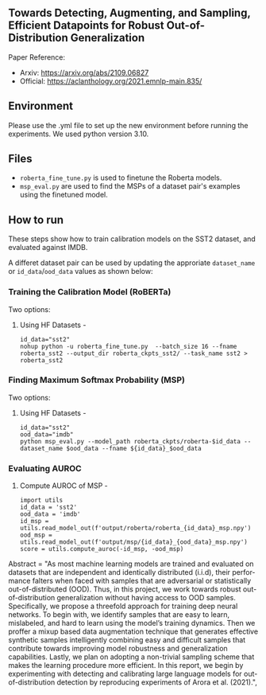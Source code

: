 ## Towards Detecting, Augmenting, and Sampling, Efficient Datapoints for Robust Out-of-Distribution Generalization

Paper Reference: 

- Arxiv: https://arxiv.org/abs/2109.06827
- Official: https://aclanthology.org/2021.emnlp-main.835/

## Environment
Please use the .yml file to set up the new environment before running the experiments. We used python version 3.10.

## Files
- `roberta_fine_tune.py` is used to finetune the Roberta models.
- `msp_eval.py` are used to find the MSPs of a dataset pair's examples using the finetuned model.

## How to run
These steps show how to train calibration models on the SST2 dataset, and evaluated against IMDB.

A differet dataset pair can be used by updating the approriate `dataset_name` or `id_data`/`ood_data` values as shown below:


### Training the Calibration Model (RoBERTa)
Two options:
1. Using HF Datasets -
   ```
   id_data="sst2"
   nohup python -u roberta_fine_tune.py  --batch_size 16 --fname roberta_sst2 --output_dir roberta_ckpts_sst2/ --task_name sst2 > roberta_sst2
   ```


### Finding Maximum Softmax Probability (MSP)
Two options:
1. Using HF Datasets -
   ```
   id_data="sst2"
   ood_data="imdb"
   python msp_eval.py --model_path roberta_ckpts/roberta-$id_data --dataset_name $ood_data --fname ${id_data}_$ood_data
   ```

### Evaluating AUROC
1. Compute AUROC of MSP -
    ```
   import utils
   id_data = 'sst2'
   ood_data = 'imdb'
   id_msp = utils.read_model_out(f'output/roberta/roberta_{id_data}_msp.npy')
   ood_msp = utils.read_model_out(f'output/msp/{id_data}_{ood_data}_msp.npy')
   score = utils.compute_auroc(-id_msp, -ood_msp)
   
    ```


Abstract = "As most machine learning models are trained and evaluated on datasets that are independent and identically distributed (i.i.d), their perfor-
mance falters when faced with samples that are adversarial or statistically out-of-distributed (OOD). Thus, in this project, we work towards robust out-of-distribution generalization without having access to OOD samples. Specifically, we propose a threefold approach for training deep neural networks. To begin with, we identify samples that are easy to learn, mislabeled, and hard to learn using the model’s training dynamics. Then we proffer a mixup based data augmentation technique that generates effective synthetic samples intelligently combining easy and difficult samples that contribute towards improving model robustness and generalization capabilities. Lastly, we plan on adopting a non-trivial sampling scheme that makes the learning procedure more efficient. In this report, we begin by experimenting with detecting and calibrating large language models for out-of-distribution detection by reproducing experiments of Arora et al. (2021).",



